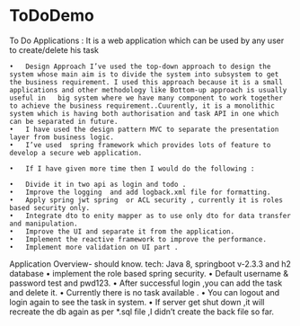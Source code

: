 # ToDoDemo

To Do Applications : 
It is a web application which can be used by any user to create/delete his task

	•	Design Approach I’ve used the top-down approach to design the system whose main aim is to divide the system into subsystem to get the business requirement. I used this approach because it is a small applications and other methodology like Bottom-up approach is usually useful in   big system where we have many component to work together to achieve the business requirement..Cuurently, it is a monolithic system which is having both authorisation and task API in one which can be separated in future.
	•	I have used the design pattern MVC to separate the presentation layer from business logic.
	•	I’ve used  spring framework which provides lots of feature to develop a secure web application.

	•	If I have given more time then I would do the following :

	•	Divide it in two api as login and todo .
	•	Improve the logging  and add logback.xml file for formatting.
	•	Apply spring jwt spring  or ACL security , currently it is roles based security only.
	•	Integrate dto to enity mapper as to use only dto for data transfer and manipulation.
	•	Improve the UI and separate it from the application.
	•	Implement the reactive framework to improve the performance.
	•	Implement more validation on UI part .

Application Overview- should know.
	tech: Java 8, springboot v-2.3.3 and h2 database
	•	implement the role based spring security.
	•	Default username & password test and pwd123.
	•	After successful login ,you can add the task and delete it.
	•	Currently there is no task available .
	•	You can logout and login again to see the task in system.
	•	If server get shut down  ,it will recreate the db again as per *.sql file ,I didn’t create the back file so far.


 
